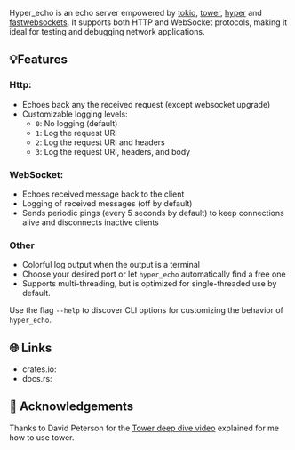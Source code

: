 Hyper_echo is an echo server empowered by [tokio](https://docs.rs/tokio/latest/tokio/), [tower](https://docs.rs/tower/latest/tower/), [hyper](https://docs.rs/hyper/latest/hyper/index.html) and [fastwebsockets](https://docs.rs/fastwebsockets/latest/fastwebsockets/index.html).
It supports both HTTP and WebSocket protocols, making it ideal for testing and debugging network applications.

## 💡Features
### Http:
- Echoes back any the received request (except websocket upgrade)
- Customizable logging levels:
  - `0`: No logging (default)
  - `1`: Log the request URI
  - `2`: Log the request URI and headers
  - `3`: Log the request URI, headers, and body

### WebSocket:
- Echoes received message back to the client
- Logging of received messages (off by default)
- Sends periodic pings (every 5 seconds by default) to keep connections alive and disconnects inactive clients

### Other
- Colorful log output when the output is a terminal
- Choose your desired port or let `hyper_echo` automatically find a free one
- Supports multi-threading, but is optimized for single-threaded use by default.

Use the flag `--help` to discover CLI options for customizing the behavior of `hyper_echo`.

## 🌐 Links
- crates.io:
- docs.rs:

## 🙏 Acknowledgements
Thanks to David Peterson for the [Tower deep dive video](https://www.youtube.com/watch?v=16sU1q8OeeI) explained for me how to use tower.
